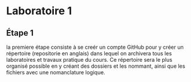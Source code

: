 # **Laboratoire 1**
## **Étape 1**
la premiere étape consiste à se creér un compte GitHub pour y créer un répertoire (repositorie en anglais) dans lequel on archivera tous les laboratoires et travaux pratique du cours. Ce répertoire sera le plus organisé possible en y créant des dossiers et les nommant, ainsi que les fichiers avec une nomanclature logique.
